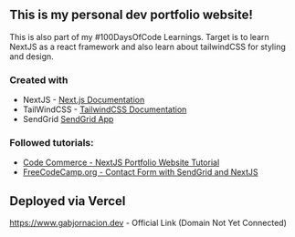 
## This is my personal dev portfolio website!

This is also part of my #100DaysOfCode Learnings.
Target is to learn NextJS as a react framework and also learn about tailwindCSS for styling and design. 

### Created with 
- NextJS - [Next.js Documentation](https://nextjs.org/docs)
- TailWindCSS - [TailwindCSS Documentation](https://tailwindcss.com/docs/installation)
- SendGrid [SendGrid App](https://sendgrid.com)

### Followed tutorials:
- [Code Commerce - NextJS Portfolio Website Tutorial](https://www.youtube.com/watch?v=CMx51wpd7g4)
- [FreeCodeCamp.org - Contact Form with SendGrid and NextJS](https://www.freecodecamp.org/news/how-to-build-a-working-contact-form-with-sendgrid-and-next-js/)

## Deployed via Vercel
https://www.gabjornacion.dev - Official Link (Domain Not Yet Connected)


